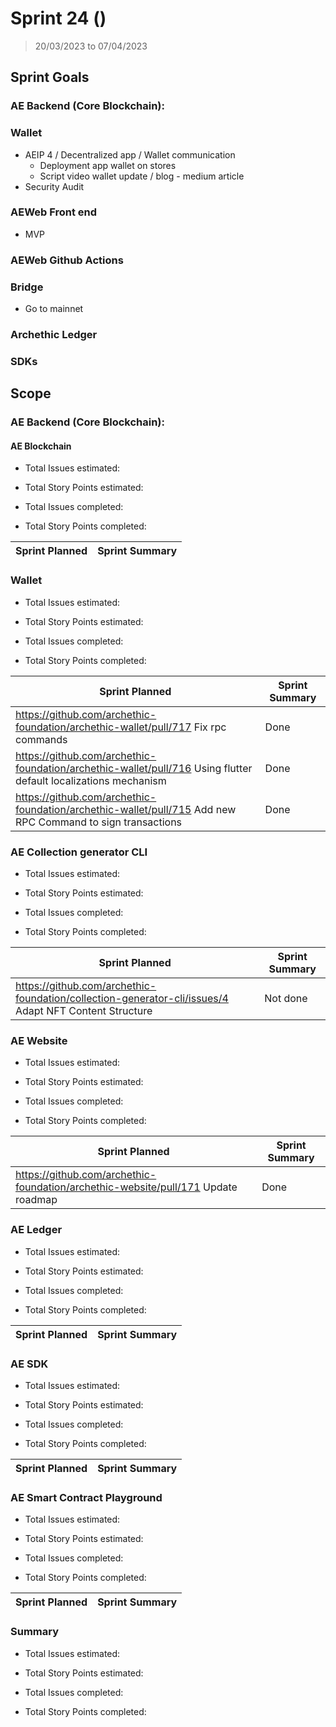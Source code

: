 # Sprint 24 ()

> 20/03/2023 to 07/04/2023

## Sprint Goals

### AE Backend (Core Blockchain):


### Wallet
- AEIP 4 / Decentralized app / Wallet communication
  - Deployment app wallet on stores
  - Script video wallet update / blog - medium article
- Security Audit

### AEWeb Front end
- MVP
  
### AEWeb Github Actions

### Bridge
- Go to mainnet

### Archethic Ledger

### SDKs

## Scope

### AE Backend (Core Blockchain):

#### AE Blockchain

- Total Issues estimated:
- Total Story Points estimated: 

- Total Issues completed: 
- Total Story Points completed: 

| Sprint Planned | Sprint Summary |
| -------------- | -------------- |


### Wallet

- Total Issues estimated: 
- Total Story Points estimated:

- Total Issues completed:
- Total Story Points completed:

| Sprint Planned                                                                                                  | Sprint Summary |
| --------------------------------------------------------------------------------------------------------------- | -------------- |
| https://github.com/archethic-foundation/archethic-wallet/pull/717 Fix rpc commands                              | Done           |
| https://github.com/archethic-foundation/archethic-wallet/pull/716 Using flutter default localizations mechanism | Done           |
| https://github.com/archethic-foundation/archethic-wallet/pull/715 Add new RPC Command to sign transactions      | Done           |


### AE Collection generator CLI

- Total Issues estimated: 
- Total Story Points estimated: 

- Total Issues completed:
- Total Story Points completed:

| Sprint Planned                                                                                        | Sprint Summary |
| ----------------------------------------------------------------------------------------------------- | -------------- |
| https://github.com/archethic-foundation/collection-generator-cli/issues/4 Adapt NFT Content Structure | Not done       |

### AE Website 

- Total Issues estimated:
- Total Story Points estimated: 

- Total Issues completed:
- Total Story Points completed:

| Sprint Planned                                                                    | Sprint Summary |
| --------------------------------------------------------------------------------- | -------------- |
| https://github.com/archethic-foundation/archethic-website/pull/171 Update roadmap | Done           |


### AE Ledger 

- Total Issues estimated: 
- Total Story Points estimated: 

- Total Issues completed: 
- Total Story Points completed:

| Sprint Planned | Sprint Summary |
| -------------- | -------------- |

### AE SDK 

- Total Issues estimated: 
- Total Story Points estimated: 

- Total Issues completed: 
- Total Story Points completed: 

| Sprint Planned | Sprint Summary |
| -------------- | -------------- |

### AE Smart Contract Playground 

- Total Issues estimated: 
- Total Story Points estimated: 

- Total Issues completed: 
- Total Story Points completed: 

| Sprint Planned | Sprint Summary |
| -------------- | -------------- |

### Summary

- Total Issues estimated: 
- Total Story Points estimated:

- Total Issues completed:
- Total Story Points completed:
